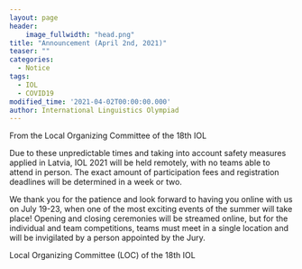 ```yaml
---
layout: page
header:
    image_fullwidth: "head.png"
title: "Announcement (April 2nd, 2021)"
teaser: ""
categories:
  - Notice
tags:
  - IOL
  - COVID19
modified_time: '2021-04-02T00:00:00.000'
author: International Linguistics Olympiad
---
```


From the Local Organizing Committee of the 18th IOL

Due to these unpredictable times and taking into account safety measures applied in Latvia, IOL 2021 will be held remotely, with no teams able to attend in person.
The exact amount of participation fees and registration deadlines will be determined in a week or two.

We thank you for the patience and look forward to having you online with us on July 19-23, when one of the most exciting events of the summer will take place! Opening and closing ceremonies will be streamed online, but for the individual and team competitions, teams must meet in a single location and will be invigilated by a person appointed by the Jury.

Local Organizing Committee (LOC) of the 18th IOL